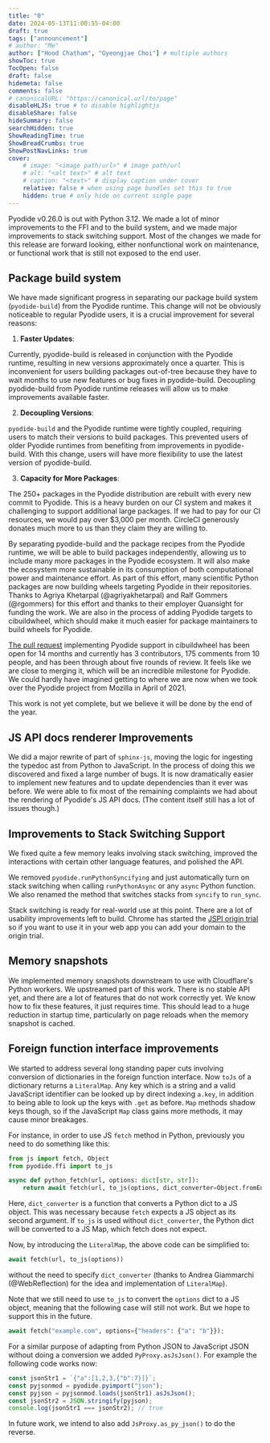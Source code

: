 ```yaml
---
title: "0"
date: 2024-05-13T11:00:55-04:00
draft: true
tags: ["announcement"]
# author: "Me"
author: ["Hood Chatham", "Gyeongjae Choi"] # multiple authors
showToc: true
TocOpen: false
draft: false
hidemeta: false
comments: false
# canonicalURL: "https://canonical.url/to/page"
disableHLJS: true # to disable highlightjs
disableShare: false
hideSummary: false
searchHidden: true
ShowReadingTime: true
ShowBreadCrumbs: true
ShowPostNavLinks: true
cover:
    # image: "<image path/url>" # image path/url
    # alt: "<alt text>" # alt text
    # caption: "<text>" # display caption under cover
    relative: false # when using page bundles set this to true
    hidden: true # only hide on current single page
---
```


Pyodide v0.26.0 is out with Python 3.12. We made a lot of minor improvements to
the FFI and to the build system, and we made major improvements to stack
switching support. Most of the changes we made for this release are forward
looking, either nonfunctional work on maintenance, or functional work that is
still not exposed to the end user.

## Package build system

We have made significant progress in separating our package build system
(`pyodide-build`) from the Pyodide runtime. This change will not be
obviously noticeable to regular Pyodide users, it is a crucial improvement for
several reasons:

1. __Faster Updates__:

Currently, pyodide-build is released in conjunction with the Pyodide runtime,
resulting in new versions approximately once a quarter. This is inconvenient for
users building packages out-of-tree because they have to wait months to use new
features or bug fixes in pyodide-build. Decoupling pyodide-build from Pyodide
runtime releases will allow us to make improvements available faster.

2. __Decoupling Versions__: 

`pyodide-build` and the Pyodide runtime were tightly coupled, requiring users to
match their versions to build packages. This prevented users of older Pyodide
runtimes from benefiting from improvements in pyodide-build. With this change,
users will have more flexibility to use the latest version of pyodide-build.

3. __Capacity for More Packages__:

The 250+ packages in the Pyodide distribution are rebuilt with every new commit
to Pyodide. This is a heavy burden on our CI system and makes it challenging to
support additional large packages. If we had to pay for our CI resources, we
would pay over $3,000 per month. CircleCI generously donates much more to us
than they claim they are willing to.

By separating pyodide-build and the package recipes from the Pyodide runtime, we
will be able to build packages independently, allowing us to include many more
packages in the Pyodide ecosystem. It will also make the ecosystem more
sustainable in its consumption of both computational power and maintenance
effort. As part of this effort, many scientific Python packages are now building
wheels targeting Pyodide in their repositories. Thanks to Agriya Khetarpal
(@agriyakhetarpal) and Ralf Gommers (@rgommers) for this effort and thanks to
their employer Quansight for funding the work. We are also in the process of
adding Pyodide targets to cibuildwheel, which should make it much easier for
package maintainers to build wheels for Pyodide. 

[The pull request](https://github.com/pypa/cibuildwheel/pull/1456) implementing
Pyodide support in cibuildwheel has been open for 14 months and currently has 3
contributors, 175 comments from 10 people, and has been through about five
rounds of review. It feels like we are close to merging it, which will be an
incredible milestone for Pyodide. We could hardly have imagined getting to where
we are now when we took over the Pyodide project from Mozilla in April of 2021.

This work is not yet complete, but we believe it will be done by the end of the
year.

## JS API docs renderer Improvements

We did a major rewrite of part of `sphinx-js`, moving the logic for ingesting the
typedoc ast from Python to JavaScript. In the process of doing this we discovered
and fixed a large number of bugs. It is now dramatically easier to implement new
features and to update dependencies than it ever was before. We were able to fix
most of the remaining complaints we had about the rendering of Pyodide's JS API
docs. (The content itself still has a lot of issues though.)

## Improvements to Stack Switching Support

We fixed quite a few memory leaks involving stack switching, improved the
interactions with certain other language features, and polished the API.

We removed `pyodide.runPythonSyncifying` and just automatically turn on stack
switching when calling `runPythonAsync` or any `async` Python function. We also
renamed the method that switches stacks from `syncify` to `run_sync`.

Stack switching is ready for real-world use at this point. There are a lot of
usability improvements left to build. Chrome has started the 
[JSPI origin trial](https://developer.chrome.com/blog/webassembly-jspi-origin-trial)
so if you want to use it in your web app you can add your domain to the origin trial.

## Memory snapshots

We implemented memory snapshots downstream to use with Cloudflare's Python
workers. We upstreamed part of this work. There is no stable API yet, and there
are a lot of features that do not work correctly yet. We know how to fix these
features, it just requires time. This should lead to a huge reduction in startup
time, particularly on page reloads when the memory snapshot is cached.

## Foreign function interface improvements

We started to address several long standing paper cuts involving conversion of
dictionaries in the foreign function interface. Now `toJs` of a dictionary
returns a `LiteralMap`. Any key which is a string and a valid JavaScript
identifier can be looked up by direct indexing `a.key`, in addition to being
able to look up the keys with `.get` as before. `Map` methods shadow keys
though, so if the JavaScript `Map` class gains more methods, it may cause minor
breakages.

For instance, in order to use JS `fetch` method in Python, previously you need
to do something like this:

```python
from js import fetch, Object
from pyodide.ffi import to_js

async def python_fetch(url, options: dict[str, str]):
    return await fetch(url, to_js(options, dict_converter=Object.fromEntries))
```

Here, `dict_converter` is a function that converts a Python dict to a JS object.
This was necessary because `fetch` expects a JS object as its second argument.
If `to_js` is used without `dict_converter`, the Python dict will be converted
to a JS Map, which fetch does not expect.

Now, by introducing the `LiteralMap`, the above code can be simplified to:

```python
await fetch(url, to_js(options))
```

without the need to specify `dict_converter` (thanks to Andrea Giammarchi
(@WebReflection) for the idea and implementation of `LiteralMap`).

Note that we still need to use `to_js` to convert the `options` dict to a JS
object, meaning that the following case will still not work. But we hope to
support this in the future.

```python
await fetch("example.com", options={"headers": {"a": "b"}});
```

For a similar purpose of adapting from Python JSON to JavaScript JSON without
doing a conversion we added `PyProxy.asJsJson()`. For example the following code
works now:
```js
const jsonStr1 = `{"a":[1,2,3,{"b":7}]}`;
const pyjsonmod = pyodide.pyimport("json");
const pyjson = pyjsonmod.loads(jsonStr1).asJsJson();
const jsonStr2 = JSON.stringify(pyjson);
console.log(jsonStr1 === jsonStr2); // true 
```
In future work, we intend to also add `JsProxy.as_py_json()` to do the reverse.





